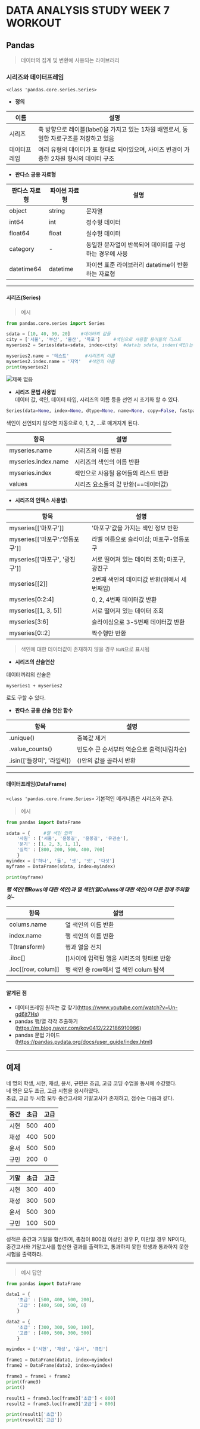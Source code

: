 # DATA ANALYSIS STUDY WEEK 7 WORKOUT
## Pandas
> 데이터의 집계 및 변환에 사용되는 라이브러리

### 시리즈와 데이터프레임
`<class 'pandas.core.series.Series>`

- **정의**

|이름|설명|
|--|--|
|시리즈|축 방향으로 레이블(label)을 가지고 있는 1차원 배열로서, 동일한 자료구조를 저장하고 있음|
|데이터프레임|여러 유형의 데이터가 표 형태로 되어있으며, 사이즈 변경이 가증한 2차원 형식의 데이터 구조|

- **판다스 공용 자료형**

|판다스 자료형|파이썬 자료형|설명|
|--|--|--|
|object|string|문자열|
|int64|int|정수형 데이터|
|float64|float|실수형 데이터|
|category|-|동일한 문자열이 반복되어 데이터를 구성하는 경우에 사용|
|datetime64|datetime|파이썬 표준 라이브러리 datetime이 반환하는 자료형|

-----
#### 시리즈(Series)
> 예시

```python
from pandas.core.series import Series

sdata = [10, 40, 30, 20]    #데이터의 값들
city = ['서울', '부산', '울산', '목포']     #색인으로 사용할 용어들의 리스트
myseries2 = Series(data=sdata, index=city)  #data는 sdata, index(색인)는 city 사용

myseries2.name = '테스트'      #시리즈의 이름
myseries2.index.name = '지역'   #색인의 이름
print(myseries2)
```
![제목 없음](https://user-images.githubusercontent.com/77739745/204117356-c992328f-08d3-44eb-8e8f-1540a44f863f.png)

- **시리즈 문법 사용법**\
데이터 값, 색인, 데이터 타입, 시리즈의 이름 등을 선언 시 초기화 할 수 있다.
```python
Series(data=None, index=None, dtype=None, name=None, copy=False, fastpath=False)
```
색인이 선언되지 않으면 자동으로 0, 1, 2, ...로 매겨지게 된다.

|항목|설명|
|-|-|
|myseries.name|시리즈의 이름 반환|
|myseries.index.name|시리즈의 색인의 이름 반환|
|myseries.index|색인으로 사용될 용어들의 리스트 반환|
|values|시리즈 요소들의 값 반환(==데이터값)|

- **시리즈의 인덱스 사용법**\

|항목|설명|
|-|-|
|myseries[['마포구']]|'마포구'값을 가지는 색인 정보 반환|
|myseries[['마포구':'영등포구']]|라벨 이름으로 슬라이싱; 마포구-영등포구|
|myseries[['마포구', '광진구']]|서로 떨어져 있는 데이터 조회; 마포구, 광진구|
|myseries[[2]]|2번째 색인의 데이터값 반환(위에서 세번째임)|
|myseries[0:2:4]|0, 2, 4번째 데이터값 반환|
|myseries[[1, 3, 5]]|서로 떨어져 있는 데이터 조회|
|myseries[3:6]|슬라이싱으로 3-5번째 데이터값 반환|
|myseries[0::2]|짝수행만 반환|

> 색인에 대한 데이터값이 존재하지 않을 경우 `NaN`으로 표시됨

- **시리즈의 산술연산**

데이터끼리의 산술은
```
myseries1 + myseries2
```
로도 구할 수 있다.

- **판다스 공용 산술 연산 함수**

|항목|설명|
|-|-|
|.unique()|중복값 제거|
|.value_counts()|빈도수 큰 순서부터 역순으로 출력(내림차순)|
|.isin(['들장미', '라일락])|()안의 값을 골라서 반환|

-----
#### 데이터프레임(DataFrame)
`<class 'pandas.core.frame.Series>`
기본적인 메커니즘은 시리즈와 같다.


> 예시
```python
from pandas import DataFrame

sdata = {     #열 색인 입력
    '사원' : ['서울', '윤봉길', '윤봉길', '유관순'],
    '분기' : [1, 2, 3, 1, 1],
    '실적' : [800, 200, 500, 400, 700]
    }
myindex = ['하나', '둘', '셋', '넷', '다섯']
myframe = DataFrame(sdata, index=myindex)

print(myframe)
```

_**행 색인(행Rows에 대한 색인)과 열 색인(열Colums에 대한 색인)이 다른 점에 주의할 것~**_

|항목|설명|
|-|-|
|colums.name|열 색인의 이름 반환|
|index.name|행 색인의 이름 반환|
|T(transform)|행과 열을 전치|
|.iloc[]|[]사이에 입력된 행을 시리즈의 형태로 반환|
|.loc[[row, colum]]|행 색인 중 row에서 열 색인 colum 탐색|

-----
#### 알게된 점
- 데이터프레임 원하는 값 찾기(https://www.youtube.com/watch?v=Un-gd6jt7Hs)
- pandas 행/열 각각 추출하기(https://m.blog.naver.com/kov0412/222186910986)
- pandas 문법 가이드(https://pandas.pydata.org/docs/user_guide/index.html)

-----
## 예제
네 명의 학생, 시현, 재성, 윤서, 규민은 초급, 고급 코딩 수업을 동시에 수강했다.\
네 명은 모두 초급, 고급 시험을 응시하였다.\
초급, 고급 두 시험 모두 중간고사와 기말고사가 존재하고, 점수는 다음과 같다.

|중간|초급|고급|
|-|-|-|
|시현|500|400|
|재성|400|500|
|윤서|500|500|
|규민|200|0|

|기말|초급|고급|
|-|-|-|
|시현|300|400|
|재성|300|500|
|윤서|500|300|
|규민|100|500|

성적은 중간과 기말을 합산하여, 총점이 800점 이상인 경우 P, 미만일 경우 NP이다,\
중간고사와 기말고사를 합산한 결과를 출력하고, 통과하지 못한 학생과 통과하지 못한 시험을 출력하라.

-----

> 예시 답안
```python
from pandas import DataFrame

data1 = {
    '초급' : [500, 400, 500, 200],
    '고급' : [400, 500, 500, 0]
    }

data2 = {
    '초급' : [300, 300, 500, 100],
    '고급' : [400, 500, 300, 500]
    }

myindex = ['시현', '재성', '윤서', '규민']

frame1 = DataFrame(data1, index=myindex)
frame2 = DataFrame(data2, index=myindex)

frame3 = frame1 + frame2
print(frame3)
print()

result1 = frame3.loc[frame3['초급'] < 800]
result2 = frame3.loc[frame3['고급'] < 800]

print(result1['초급'])
print(result2['고급'])
```
